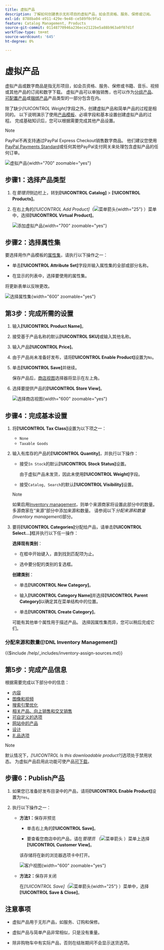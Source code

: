 ```yaml
---
title: 虚拟产品
description: 了解如何创建表示无形项目的虚拟产品，如会员资格、服务、保修或订阅。
exl-id: 8788ba04-e911-429e-9e48-ce589f0c9fa1
feature: Catalog Management, Products
source-git-commit: 01148770946a236ece2122be5a88b963a0f07d1f
workflow-type: tm+mt
source-wordcount: '645'
ht-degree: 0%

---
```


# 虚拟产品

虚拟产品或数字商品是指无形项目，如会员资格、服务、保修或书籍、音乐、视频或其他产品的订阅和数字下载。 虚拟产品可以单独销售，也可以作为[分组产品](product-create-grouped.md)、[可配置产品](product-create-configurable.md)或[捆绑产品](product-create-bundle.md)产品类型的一部分包含在内。

除了缺少&#x200B;_[!UICONTROL Weight]_&#x200B;字段之外，创建虚拟产品和简单产品的过程是相同的。 以下说明演示了使用[产品模板](attribute-sets.md)、必填字段和基本设置创建虚拟产品的过程。 完成基础知识后，您可以根据需要完成其他产品设置。

>[!NOTE]
>
>PayPal不再支持通过PayPal Express Checkout销售数字商品。 他们建议您使用[PayPal Payments Standard](../stores-purchase/paypal-payments-standard.md)或任何其他PayPal支付网关来处理包含虚拟产品的任何订单。

![虚拟产品](./assets/product-virtual-membership.png){width="700" zoomable="yes"}

## 步骤1：选择产品类型

1. 在&#x200B;_管理员_&#x200B;侧边栏上，转到&#x200B;**[!UICONTROL Catalog]** > **[!UICONTROL Products]**。

1. 在右上角的&#x200B;_[!UICONTROL Add Product]_（![菜单箭头](../assets/icon-menu-down-arrow-red.png){width="25"} ）菜单中，选择&#x200B;**[!UICONTROL Virtual Product]**。

   ![添加虚拟产品](./assets/product-add-virtual.png){width="700" zoomable="yes"}

## 步骤2：选择属性集

要选择用作产品模板的[属性集](attribute-sets.md)，请执行以下操作之一：

- 单击&#x200B;**[!UICONTROL Attribute Set]**&#x200B;字段并输入属性集的全部或部分名称。

- 在显示的列表中，选择要使用的属性集。

将更新表单以反映更改。

![选择属性集](./assets/product-create-choose-attribute-set.png){width="600" zoomable="yes"}

## 第3步：完成所需的设置

1. 输入&#x200B;**[!UICONTROL Product Name]**。

1. 接受基于产品名称的默认&#x200B;**[!UICONTROL SKU]**&#x200B;或输入其他名称。

1. 输入产品&#x200B;**[!UICONTROL Price]**。

1. 由于产品尚未准备好发布，请将&#x200B;**[!UICONTROL Enable Product]**&#x200B;设置为`No`。

1. 单击&#x200B;**[!UICONTROL Save]**&#x200B;并继续。

   保存产品后，[商店视图](introduction.md#product-scope)选择器将显示在左上角。

1. 选择要提供产品的&#x200B;**[!UICONTROL Store View]**。

   ![选择商店视图](./assets/product-create-store-view-choose.png){width="600" zoomable="yes"}

## 步骤4：完成基本设置

1. 将&#x200B;**[!UICONTROL Tax Class]**&#x200B;设置为以下项之一：

   - `None`
   - `Taxable Goods`

1. 输入有库存的产品的&#x200B;**[!UICONTROL Quantity]**，并执行以下操作：

   - 接受`In Stock`的默认&#x200B;**[!UICONTROL Stock Status]**&#x200B;设置。

     由于虚拟产品未发货，因此未使用&#x200B;**[!UICONTROL Weight]**&#x200B;字段。

   - 接受`Catalog, Search`的默认&#x200B;**[!UICONTROL Visibility]**&#x200B;设置。

   >[!NOTE]
   >
   >如果启用[Inventory management](../inventory-management/introduction.md)，则单个来源商家将设置此部分中的数量。 多源商家在“来源”部分中添加来源和数量。 请参阅以下&#x200B;_分配来源和数量(Inventory management)_&#x200B;部分。

1. 要将&#x200B;**[!UICONTROL Categories]**&#x200B;分配给产品，请单击&#x200B;**[!UICONTROL Select…]**&#x200B;框并执行以下任一操作：

   **选择现有类别**：

   - 在框中开始键入，直到找到匹配项为止。

   - 选中要分配的类别的复选框。

   **创建类别**：

   - 单击&#x200B;**[!UICONTROL New Category]**。

   - 输入&#x200B;**[!UICONTROL Category Name]**&#x200B;并选择&#x200B;**[!UICONTROL Parent Category]**&#x200B;以确定其在菜单结构中的位置。

   - 单击&#x200B;**[!UICONTROL Create Category]**。

   可能有其他单个属性用于描述产品。 选择因属性集而异，您可以稍后完成它们。

### 分配来源和数量([!DNL Inventory Management])

{{$include /help/_includes/inventory-assign-sources.md}}

## 第5步：完成产品信息

根据需要完成以下部分中的信息：

- [内容](product-content.md)
- [图像和视频](product-images-and-video.md)
- [搜索引擎优化](product-search-engine-optimization.md)
- [相关产品、向上销售和交叉销售](related-products-up-sells-cross-sells.md)
- [可自定义的选项](settings-advanced-custom-options.md)
- [网站中的产品](settings-basic-websites.md)
- [设计](settings-advanced-design.md)
- [礼品选项](product-gift-options.md)

>[!NOTE]
>
>默认情况下，_[!UICONTROL Is this downloadable product?]_&#x200B;选项处于禁用状态。 为虚拟产品启用此功能可使产品[可下载](product-create-downloadable.md#downloadable-product)。

## 步骤6：Publish产品

1. 如果您已准备好发布目录中的产品，请将&#x200B;**[!UICONTROL Enable Product]**&#x200B;设置为`Yes`。

1. 执行以下操作之一：

   - **方法1：**&#x200B;保存并预览

      - 单击右上角的&#x200B;**[!UICONTROL Save]**。

      - 要查看您商店中的产品，请在&#x200B;_管理员_ （![菜单箭头](../assets/icon-menu-down-arrow-black.png) ）菜单上选择&#x200B;**[!UICONTROL Customer View]**。

     该存储将在新的浏览器选项卡中打开。

     ![客户视图](./assets/product-admin-customer-view.png){width="600" zoomable="yes"}

   - **方法2：**&#x200B;保存并关闭

     在&#x200B;_[!UICONTROL Save]_（![菜单箭头](../assets/icon-menu-down-arrow-red.png){width="25"} ）菜单中，选择&#x200B;**[!UICONTROL Save & Close]**。

## 注意事项

- 虚拟产品用于无形产品，如服务、订购和保修。

- 虚拟产品与简单产品非常相似，只是没有重量。

- 除非购物车中有实际产品，否则在结账期间不会显示送货选项。
